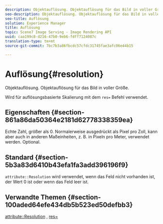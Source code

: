 ```yaml
---
description: Objektauflösung. Objektauflösung für das Bild in voller Größe.
seo-description: Objektauflösung. Objektauflösung für das Bild in voller Größe.
seo-title: Auflösung
solution: Experience Manager
title: Auflösung
topic: Scene7 Image Serving - Image Rendering API
uuid: caa199c8-d216-47b0-9eb6-fdff7124087c
translation-type: tm+mt
source-git-commit: 7bc7b3a86fbcdc57cfdc31745fae3afc06e44b15

---
```



# Auflösung{#resolution}

Objektauflösung. Objektauflösung für das Bild in voller Größe.

Wird für auflösungsbasierte Skalierung mit dem `res=` Befehl verwendet.

## Eigenschaften {#section-861a86da50364e2181d62778338359ea}

Echte Zahl, größer als 0. Normalerweise ausgedrückt als Pixel pro Zoll, kann aber auch in anderen Maßeinheiten, z. B. in Pixeln pro Meter, verwendet werden. Optional.

## Standard {#section-5b3a83d6410b43efa1fa3add396196f9}

`attribute::Resolution` wird verwendet, wenn das Feld nicht vorhanden ist, der Wert 0 ist oder wenn das Feld leer ist.

## Verwandte Themen {#section-100aded64efe434db5b523ed50defbb3}

[attribute::Resolution](../../../../../../is-api/image-catalog/image-serving-api-ref/c-image-catalog-reference/c-attributes-reference/r-resolution.md#reference-2c066a2cc9b04b4ea0c8ae9476e853b4) , [res=](../../../../../../is-api/http-ref/image-serving-api-ref/c-http-protocol-reference/c-command-reference/r-res.md#reference-3d6fe416801148dea0f786f2b5169e55)
